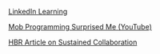 <!--bl
(filemeta
    (title "Other Resources"))
/bl-->

[LinkedIn Learning](https://www.linkedin.com/learning/agile-software-development-pair-and-mob-programming/tools-for-mob-programming?u=70938826)

[Mob Programming Surprised Me (YouTube)](https://www.youtube.com/watch?v=ikilHGYk5Fs)

[HBR Article on Sustained Collaboration](https://hbr.org/2019/11/cracking-the-code-of-sustained-collaboration)
